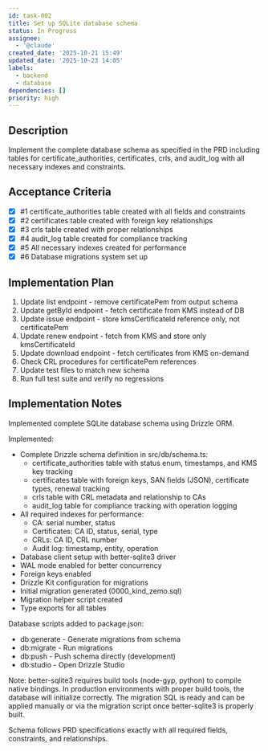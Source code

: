 ```yaml
---
id: task-002
title: Set up SQLite database schema
status: In Progress
assignee:
  - '@claude'
created_date: '2025-10-21 15:49'
updated_date: '2025-10-23 14:05'
labels:
  - backend
  - database
dependencies: []
priority: high
---
```


## Description

<!-- SECTION:DESCRIPTION:BEGIN -->
Implement the complete database schema as specified in the PRD including tables for certificate_authorities, certificates, crls, and audit_log with all necessary indexes and constraints.
<!-- SECTION:DESCRIPTION:END -->

## Acceptance Criteria
<!-- AC:BEGIN -->
- [x] #1 certificate_authorities table created with all fields and constraints
- [x] #2 certificates table created with foreign key relationships
- [x] #3 crls table created with proper relationships
- [x] #4 audit_log table created for compliance tracking
- [x] #5 All necessary indexes created for performance
- [x] #6 Database migrations system set up
<!-- AC:END -->

## Implementation Plan

<!-- SECTION:PLAN:BEGIN -->
1. Update list endpoint - remove certificatePem from output schema
2. Update getById endpoint - fetch certificate from KMS instead of DB
3. Update issue endpoint - store kmsCertificateId reference only, not certificatePem
4. Update renew endpoint - fetch from KMS and store only kmsCertificateId
5. Update download endpoint - fetch certificates from KMS on-demand
6. Check CRL procedures for certificatePem references
7. Update test files to match new schema
8. Run full test suite and verify no regressions
<!-- SECTION:PLAN:END -->

## Implementation Notes

<!-- SECTION:NOTES:BEGIN -->
Implemented complete SQLite database schema using Drizzle ORM.

Implemented:
- Complete Drizzle schema definition in src/db/schema.ts:
  * certificate_authorities table with status enum, timestamps, and KMS key tracking
  * certificates table with foreign keys, SAN fields (JSON), certificate types, renewal tracking
  * crls table with CRL metadata and relationship to CAs
  * audit_log table for compliance tracking with operation logging
- All required indexes for performance:
  * CA: serial number, status
  * Certificates: CA ID, status, serial, type
  * CRLs: CA ID, CRL number
  * Audit log: timestamp, entity, operation
- Database client setup with better-sqlite3 driver
- WAL mode enabled for better concurrency
- Foreign keys enabled
- Drizzle Kit configuration for migrations
- Initial migration generated (0000_kind_zemo.sql)
- Migration helper script created
- Type exports for all tables

Database scripts added to package.json:
- db:generate - Generate migrations from schema
- db:migrate - Run migrations
- db:push - Push schema directly (development)
- db:studio - Open Drizzle Studio

Note: better-sqlite3 requires build tools (node-gyp, python) to compile native bindings. In production environments with proper build tools, the database will initialize correctly. The migration SQL is ready and can be applied manually or via the migration script once better-sqlite3 is properly built.

Schema follows PRD specifications exactly with all required fields, constraints, and relationships.
<!-- SECTION:NOTES:END -->
